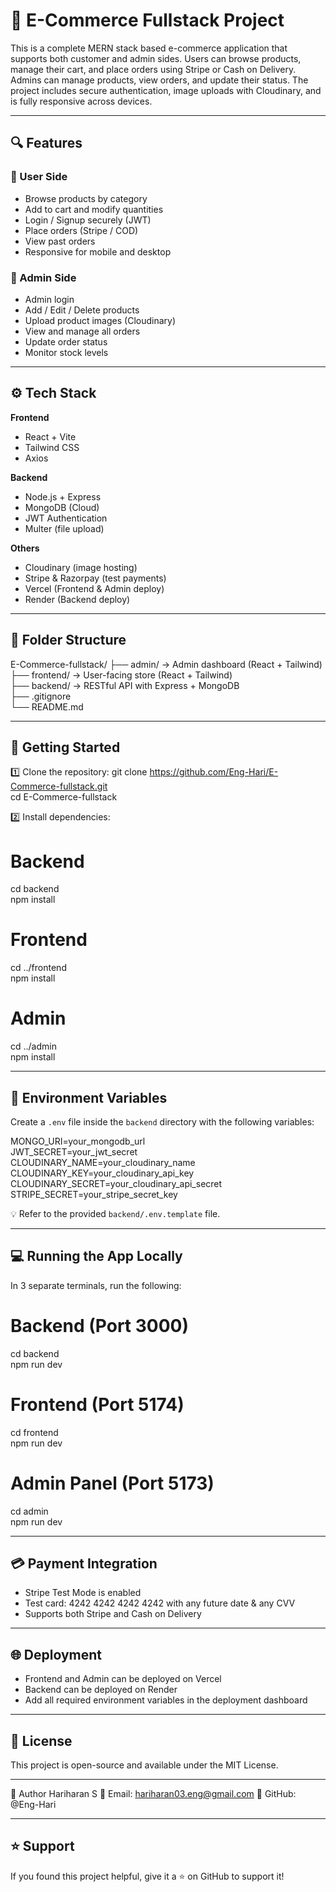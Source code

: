 # 🛒 E-Commerce Fullstack Project

This is a complete MERN stack based e-commerce application that supports both customer and admin sides. Users can browse products, manage their cart, and place orders using Stripe or Cash on Delivery. Admins can manage products, view orders, and update their status. The project includes secure authentication, image uploads with Cloudinary, and is fully responsive across devices.

---

## 🔍 Features

### 👤 User Side
- Browse products by category
- Add to cart and modify quantities
- Login / Signup securely (JWT)
- Place orders (Stripe / COD)
- View past orders
- Responsive for mobile and desktop

### 🔐 Admin Side
- Admin login
- Add / Edit / Delete products
- Upload product images (Cloudinary)
- View and manage all orders
- Update order status
- Monitor stock levels

---

## ⚙️ Tech Stack

**Frontend**
- React + Vite
- Tailwind CSS
- Axios

**Backend**
- Node.js + Express
- MongoDB (Cloud)
- JWT Authentication
- Multer (file upload)

**Others**
- Cloudinary (image hosting)
- Stripe & Razorpay (test payments)
- Vercel (Frontend & Admin deploy)
- Render (Backend deploy)

---

## 📁 Folder Structure


E-Commerce-fullstack/
├── admin/       → Admin dashboard (React + Tailwind)  
├── frontend/    → User-facing store (React + Tailwind)  
├── backend/     → RESTful API with Express + MongoDB  
├── .gitignore  
└── README.md

---

## 🚀 Getting Started

1️⃣ Clone the repository:
git clone https://github.com/Eng-Hari/E-Commerce-fullstack.git  
cd E-Commerce-fullstack

2️⃣ Install dependencies:

# Backend  
cd backend  
npm install  

# Frontend  
cd ../frontend  
npm install  

# Admin  
cd ../admin  
npm install  

---

## 🔐 Environment Variables

Create a `.env` file inside the `backend` directory with the following variables:

MONGO_URI=your_mongodb_url  
JWT_SECRET=your_jwt_secret  
CLOUDINARY_NAME=your_cloudinary_name  
CLOUDINARY_KEY=your_cloudinary_api_key  
CLOUDINARY_SECRET=your_cloudinary_api_secret  
STRIPE_SECRET=your_stripe_secret_key  

💡 Refer to the provided `backend/.env.template` file.

---

## 💻 Running the App Locally

In 3 separate terminals, run the following:

# Backend (Port 3000)  
cd backend  
npm run dev  

# Frontend (Port 5174)  
cd frontend  
npm run dev  

# Admin Panel (Port 5173)  
cd admin  
npm run dev  

---

## 💳 Payment Integration

- Stripe Test Mode is enabled  
- Test card: 4242 4242 4242 4242 with any future date & any CVV  
- Supports both Stripe and Cash on Delivery

---

## 🌐 Deployment

- Frontend and Admin can be deployed on Vercel  
- Backend can be deployed on Render  
- Add all required environment variables in the deployment dashboard

---

## 📜 License

This project is open-source and available under the MIT License.

---

👤 Author
Hariharan S
📧 Email: hariharan03.eng@gmail.com
🔗 GitHub: @Eng-Hari

---

## ⭐️ Support

If you found this project helpful, give it a ⭐ on GitHub to support it!
